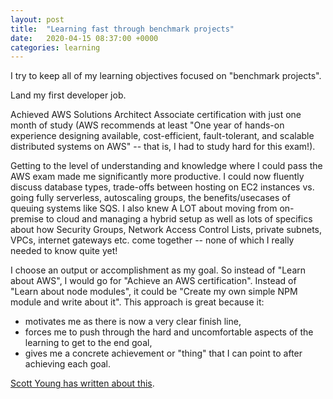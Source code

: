 ```yaml
---
layout: post
title:  "Learning fast through benchmark projects"
date:   2020-04-15 08:37:00 +0000
categories: learning
---
```


I try to keep all of my learning objectives focused on "benchmark projects".


Land my first developer job.


Achieved AWS Solutions Architect Associate certification with just one month of study (AWS recommends at least "One year of hands-on experience designing available, cost-efficient, fault-tolerant, and scalable distributed systems on AWS" -- that is, I had to study hard for this exam!).

Getting to the level of understanding and knowledge where I could pass the AWS exam made me significantly more productive. I could now fluently discuss database types, trade-offs between hosting on EC2 instances vs. going fully serverless, autoscaling groups, the benefits/usecases of queuing systems like SQS. I also knew A LOT about moving from on-premise to cloud and managing a hybrid setup as well as lots of specifics about how Security Groups, Network Access Control Lists, private subnets, VPCs, internet gateways etc. come together -- none of which I really needed to know quite yet!




I choose an output or accomplishment as my goal. So instead of "Learn about AWS", I would go for "Achieve an AWS certification". Instead of "Learn about node modules", it could be "Create my own simple NPM module and write about it". This approach is great because it:
+ motivates me as there is now a very clear finish line,
+ forces me to push through the hard and uncomfortable aspects of the learning to get to the end goal,
+ gives me a concrete achievement or "thing" that I can point to after achieving each goal.

[Scott Young has written about this](https://www.scotthyoung.com/blog/2019/11/15/drill-or-benchmark/).

